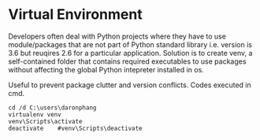 # Virtual Environment
Developers often deal with Python projects where they have to use module/packages that are not part of Python standard 
library i.e. version is 3.6 but reuqires 2.6 for a particular application. Solution is to create venv, a self-contained folder that contains required
executables to use packages without affecting the global Python intepreter installed in os.

Useful to prevent package clutter and version conflicts. Codes executed in cmd.
```
cd /d C:\users\daronphang
virtualenv venv
venv\Scripts\activate
deactivate    #venv\Scripts\deactivate
```
